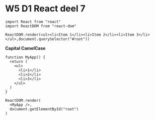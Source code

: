 # W5 D1 React deel 7

```
import React from "react"
import ReactDOM from "react-dom"

ReactDOM.render(<ul><li>Item 1</li><li>Item 2</li><li>Item 3</li></ul>,document.querySelector("#root"))
```

**Capital CamelCase**

```
function MyApp() {
  return (
    <ul>
      <li>1</li>
      <li>2</li>
      <li>3</li>
    </ul>
  )
}
```

```
ReactDOM.render(
  <MyApp />,
  document.getElementById("root")
)
```


